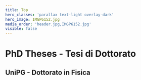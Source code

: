 ```yaml
---
title: Top
hero_classes: 'parallax text-light overlay-dark'
hero_image: IMGP6152.jpg
media_order: 'header.jpg,IMGP6152.jpg'
visible: false
---
```


# PhD Theses - Tesi di Dottorato
## **UniPG - Dottorato in Fisica**